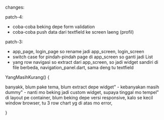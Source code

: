 changes:

patch-4:
- coba-coba beking depe form validation
- coba-coba push data dari textfield ke screen laeng (profil)

patch-3:
- app_page, login_page so rename jadi app_screen, login_screen
- switch case for pindah-pindah page di app_screen so ganti jadi List
- yang row navigasi so extract dari app_screen, so jadi widget sandiri di file berbeda, navigation_panel.dart, sama deng tu textfield




YangMasihKurang() {

banyakk,
blum pake tema,
blum extract depe widget" - kebanyakan masih dummy" - nanti mo beking jadi custom widget, supaya tinggal mo tempel" di layout pe container,
blum beking depe versi responsive, kalo se kecil window browser, tu 3 row chart yg di atas mo error,

}
